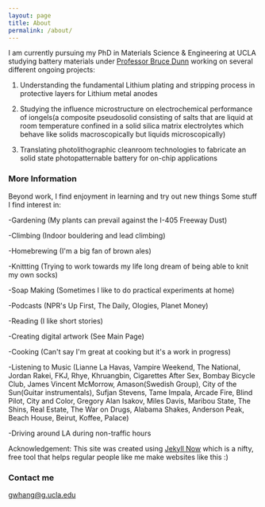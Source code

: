 ```yaml
---
layout: page
title: About
permalink: /about/
---
```

I am currently pursuing my PhD in Materials Science & Engineering at UCLA studying battery materials under [Professor Bruce Dunn](https://scholar.google.com/citations?user=EbwiqDkAAAAJ&hl=en) working on several different ongoing projects:

1) Understanding the fundamental Lithium plating and stripping process in protective layers for Lithium metal anodes

2) Studying the influence microstructure on electrochemical performance of iongels(a composite pseudosolid consisting of salts that are liquid at room temperature confined in a solid silica matrix electrolytes which behave like solids macroscopically but liquids microscopically)

3) Translating photolithographic cleanroom technologies to fabricate an solid state photopatternable battery for on-chip applications


### More Information

Beyond work, I find enjoyment in learning and try out new things
Some stuff I find interest in:

-Gardening (My plants can prevail against the I-405 Freeway Dust)

-Climbing (Indoor bouldering and lead climbing)

-Homebrewing (I'm a big fan of brown ales)

-Knittting (Trying to work towards my life long dream of being able to knit my own socks)

-Soap Making (Sometimes I like to do practical experiments at home)

-Podcasts (NPR's Up First, The Daily, Ologies, Planet Money)

-Reading (I like short stories)

-Creating digital artwork (See Main Page)

-Cooking (Can't say I'm great at cooking but it's a work in progress)

-Listening to Music (Lianne La Havas, Vampire Weekend, The National, Jordan Rakei, FKJ, Rhye, Khruangbin, Cigarettes After Sex, Bombay Bicycle Club, James Vincent McMorrow, Amason(Swedish Group), City of the Sun(Guitar instrumentals), Sufjan Stevens, Tame Impala, Arcade Fire, Blind Pilot, City and Color, Gregory Alan Isakov, Miles Davis, Maribou State, The Shins, Real Estate, The War on Drugs, Alabama Shakes, Anderson Peak, Beach House, Beirut, Koffee, Palace)

-Driving around LA during non-traffic hours


Acknowledgement: This site was created using [Jekyll Now](http://www.jekyllnow.com/) which is a nifty, free tool that helps regular people like me make websites like this :)

### Contact me

[gwhang@g.ucla.edu](mailto:gwhang@g.ucla.edu)
